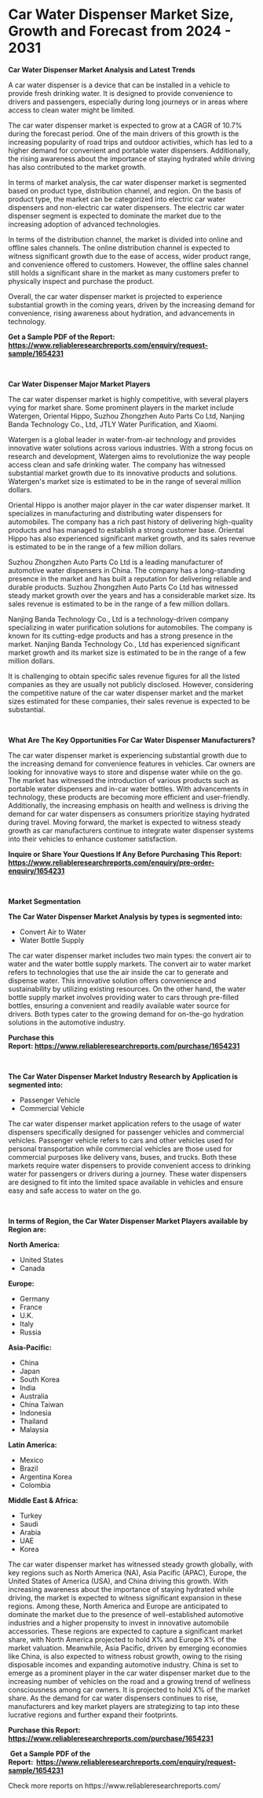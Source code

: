 <p><h1>Car Water Dispenser Market Size, Growth and Forecast from 2024 - 2031</h1></p><p><strong>Car Water Dispenser Market Analysis and Latest Trends</strong></p>
<p><p>A car water dispenser is a device that can be installed in a vehicle to provide fresh drinking water. It is designed to provide convenience to drivers and passengers, especially during long journeys or in areas where access to clean water might be limited.</p><p>The car water dispenser market is expected to grow at a CAGR of 10.7% during the forecast period. One of the main drivers of this growth is the increasing popularity of road trips and outdoor activities, which has led to a higher demand for convenient and portable water dispensers. Additionally, the rising awareness about the importance of staying hydrated while driving has also contributed to the market growth.</p><p>In terms of market analysis, the car water dispenser market is segmented based on product type, distribution channel, and region. On the basis of product type, the market can be categorized into electric car water dispensers and non-electric car water dispensers. The electric car water dispenser segment is expected to dominate the market due to the increasing adoption of advanced technologies.</p><p>In terms of the distribution channel, the market is divided into online and offline sales channels. The online distribution channel is expected to witness significant growth due to the ease of access, wider product range, and convenience offered to customers. However, the offline sales channel still holds a significant share in the market as many customers prefer to physically inspect and purchase the product.</p><p>Overall, the car water dispenser market is projected to experience substantial growth in the coming years, driven by the increasing demand for convenience, rising awareness about hydration, and advancements in technology.</p></p>
<p><strong>Get a Sample PDF of the Report:&nbsp; <a href="https://www.reliableresearchreports.com/enquiry/request-sample/1654231">https://www.reliableresearchreports.com/enquiry/request-sample/1654231</a></strong></p>
<p>&nbsp;</p>
<p><strong>Car Water Dispenser Major Market Players</strong></p>
<p><p>The car water dispenser market is highly competitive, with several players vying for market share. Some prominent players in the market include Watergen, Oriental Hippo, Suzhou Zhongzhen Auto Parts Co Ltd, Nanjing Banda Technology Co., Ltd, JTLY Water Purification, and Xiaomi.</p><p>Watergen is a global leader in water-from-air technology and provides innovative water solutions across various industries. With a strong focus on research and development, Watergen aims to revolutionize the way people access clean and safe drinking water. The company has witnessed substantial market growth due to its innovative products and solutions. Watergen's market size is estimated to be in the range of several million dollars.</p><p>Oriental Hippo is another major player in the car water dispenser market. It specializes in manufacturing and distributing water dispensers for automobiles. The company has a rich past history of delivering high-quality products and has managed to establish a strong customer base. Oriental Hippo has also experienced significant market growth, and its sales revenue is estimated to be in the range of a few million dollars.</p><p>Suzhou Zhongzhen Auto Parts Co Ltd is a leading manufacturer of automotive water dispensers in China. The company has a long-standing presence in the market and has built a reputation for delivering reliable and durable products. Suzhou Zhongzhen Auto Parts Co Ltd has witnessed steady market growth over the years and has a considerable market size. Its sales revenue is estimated to be in the range of a few million dollars.</p><p>Nanjing Banda Technology Co., Ltd is a technology-driven company specializing in water purification solutions for automobiles. The company is known for its cutting-edge products and has a strong presence in the market. Nanjing Banda Technology Co., Ltd has experienced significant market growth and its market size is estimated to be in the range of a few million dollars.</p><p>It is challenging to obtain specific sales revenue figures for all the listed companies as they are usually not publicly disclosed. However, considering the competitive nature of the car water dispenser market and the market sizes estimated for these companies, their sales revenue is expected to be substantial.</p></p>
<p>&nbsp;</p>
<p><strong>What Are The Key Opportunities For Car Water Dispenser Manufacturers?</strong></p>
<p><p>The car water dispenser market is experiencing substantial growth due to the increasing demand for convenience features in vehicles. Car owners are looking for innovative ways to store and dispense water while on the go. The market has witnessed the introduction of various products such as portable water dispensers and in-car water bottles. With advancements in technology, these products are becoming more efficient and user-friendly. Additionally, the increasing emphasis on health and wellness is driving the demand for car water dispensers as consumers prioritize staying hydrated during travel. Moving forward, the market is expected to witness steady growth as car manufacturers continue to integrate water dispenser systems into their vehicles to enhance customer satisfaction.</p></p>
<p><strong>Inquire or Share Your Questions If Any Before Purchasing This Report: <a href="https://www.reliableresearchreports.com/enquiry/pre-order-enquiry/1654231">https://www.reliableresearchreports.com/enquiry/pre-order-enquiry/1654231</a></strong></p>
<p>&nbsp;</p>
<p><strong>Market Segmentation</strong></p>
<p><strong>The Car Water Dispenser Market Analysis by types is segmented into:</strong></p>
<p><ul><li>Convert Air to Water</li><li>Water Bottle Supply</li></ul></p>
<p><p>The car water dispenser market includes two main types: the convert air to water and the water bottle supply markets. The convert air to water market refers to technologies that use the air inside the car to generate and dispense water. This innovative solution offers convenience and sustainability by utilizing existing resources. On the other hand, the water bottle supply market involves providing water to cars through pre-filled bottles, ensuring a convenient and readily available water source for drivers. Both types cater to the growing demand for on-the-go hydration solutions in the automotive industry.</p></p>
<p><strong>Purchase this Report:&nbsp;<a href="https://www.reliableresearchreports.com/purchase/1654231">https://www.reliableresearchreports.com/purchase/1654231</a></strong></p>
<p>&nbsp;</p>
<p><strong>The Car Water Dispenser Market Industry Research by Application is segmented into:</strong></p>
<p><ul><li>Passenger Vehicle</li><li>Commercial Vehicle</li></ul></p>
<p><p>The car water dispenser market application refers to the usage of water dispensers specifically designed for passenger vehicles and commercial vehicles. Passenger vehicle refers to cars and other vehicles used for personal transportation while commercial vehicles are those used for commercial purposes like delivery vans, buses, and trucks. Both these markets require water dispensers to provide convenient access to drinking water for passengers or drivers during a journey. These water dispensers are designed to fit into the limited space available in vehicles and ensure easy and safe access to water on the go.</p></p>
<p>&nbsp;</p>
<p><strong>In terms of Region, the Car Water Dispenser Market Players available by Region are:</strong></p>
<p>
    <p> <strong> North America: </strong>
        <ul>
            <li>United States</li>
            <li>Canada</li>
        </ul>
        </p> 
    <p> <strong> Europe: </strong>
        <ul>
            <li>Germany</li>
            <li>France</li>
            <li>U.K.</li>
            <li>Italy</li>
            <li>Russia</li>
        </ul>
        </p> 
    <p> <strong> Asia-Pacific: </strong>
        <ul>
            <li>China</li>
            <li>Japan</li>
            <li>South Korea</li>
            <li>India</li>
            <li>Australia</li>
            <li>China Taiwan</li>
            <li>Indonesia</li>
            <li>Thailand</li>
            <li>Malaysia</li>
        </ul>
        </p> 
    <p> <strong> Latin America: </strong>
        <ul>
            <li>Mexico</li>
            <li>Brazil</li>
            <li>Argentina Korea</li>
            <li>Colombia</li>
        </ul>
        </p> 
    <p> <strong> Middle East & Africa: </strong>
        <ul>
            <li>Turkey</li>
            <li>Saudi</li>
            <li>Arabia</li>
            <li>UAE</li>
            <li>Korea</li>
        </ul>
    </p>
    </p>
<p><p>The car water dispenser market has witnessed steady growth globally, with key regions such as North America (NA), Asia Pacific (APAC), Europe, the United States of America (USA), and China driving this growth. With increasing awareness about the importance of staying hydrated while driving, the market is expected to witness significant expansion in these regions. Among these, North America and Europe are anticipated to dominate the market due to the presence of well-established automotive industries and a higher propensity to invest in innovative automobile accessories. These regions are expected to capture a significant market share, with North America projected to hold X% and Europe X% of the market valuation. Meanwhile, Asia Pacific, driven by emerging economies like China, is also expected to witness robust growth, owing to the rising disposable incomes and expanding automotive industry. China is set to emerge as a prominent player in the car water dispenser market due to the increasing number of vehicles on the road and a growing trend of wellness consciousness among car owners. It is projected to hold X% of the market share. As the demand for car water dispensers continues to rise, manufacturers and key market players are strategizing to tap into these lucrative regions and further expand their footprints.</p></p>
<p><strong>Purchase this Report: <a href="https://www.reliableresearchreports.com/purchase/1654231">https://www.reliableresearchreports.com/purchase/1654231</a></strong></p>
<p>&nbsp;<strong>Get a Sample PDF of the Report:&nbsp;&nbsp;<a href="https://www.reliableresearchreports.com/enquiry/request-sample/1654231">https://www.reliableresearchreports.com/enquiry/request-sample/1654231</a></strong></p>
<p><strong></strong></p>
<p>Check more reports on https://www.reliableresearchreports.com/</p>